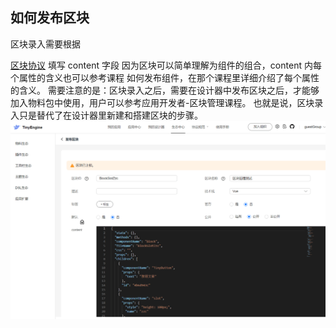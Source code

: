 ## 如何发布区块

区块录入需要根据

 [区块协议](portal-only-prefix/protocol/app) 填写 content 字段
 因为区块可以简单理解为组件的组合，content 内每个属性的含义也可以参考课程 如何发布组件，在那个课程里详细介绍了每个属性的含义。
 需要注意的是：区块录入之后，需要在设计器中发布区块之后，才能够加入物料包中使用，用户可以参考应用开发者-区块管理课程。
 也就是说，区块录入只是替代了在设计器里新建和搭建区块的步骤。
![](./imgs/ecology2.png)